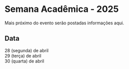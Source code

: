 # Semana Acadêmica - 2025

Mais próximo do evento serão postadas informações aqui.  

## Data

28 (segunda) de abril  
29 (terça) de abril  
30 (quarta) de abril  
